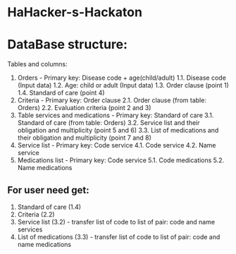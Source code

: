 # HaHacker-s-Hackaton

# DataBase structure: #
Tables and columns:
1. Orders - Primary key: Disease code + age(child/adult)
   1.1. Disease code (Input data)
   1.2. Age: child or adult (Input data)
   1.3. Order clause (point 1)
   1.4. Standard of care (point 4)
2. Criteria - Primary key: Order clause
   2.1. Order clause (from table: Orders)
   2.2. Evaluation criteria (point 2 and 3)
3. Table services and medications - Primary key: Standard of care
   3.1. Standard of care (from table: Orders)
   3.2. Service list and their obligation and multiplicity (point 5 and 6)
   3.3. List of medications and their obligation and multiplicity (point 7 and 8)
4. Service list - Primary key: Code service 
   4.1. Code service
   4.2. Name service
5. Medications list - Primary key: Code service 
   5.1. Code medications
   5.2. Name medications
   
## For user need get: ##
1. Standard of care (1.4)
2. Criteria (2.2)
3. Service list (3.2) - transfer list of code to list of pair: code and  name services
4. List of medications (3.3) - transfer list of code to list of pair: code and  name medications
